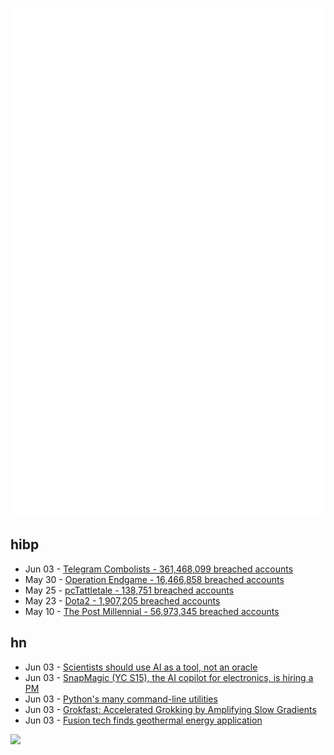 ![Metrics](https://raw.githubusercontent.com/phixion/phixion/master/metrics.svg)

## hibp

<!--
for https://github.com/phixion/phixion/blob/main/.github/workflows/feeds.yml
-->
<!--START_SECTION:haveibeenpwnd-->
- Jun 03 - [Telegram Combolists - 361,468,099 breached accounts](https://haveibeenpwned.com/PwnedWebsites#TelegramCombolists)
- May 30 - [Operation Endgame - 16,466,858 breached accounts](https://haveibeenpwned.com/PwnedWebsites#OperationEndgame)
- May 25 - [pcTattletale - 138,751 breached accounts](https://haveibeenpwned.com/PwnedWebsites#pcTattletale)
- May 23 - [Dota2 - 1,907,205 breached accounts](https://haveibeenpwned.com/PwnedWebsites#Dota2)
- May 10 - [The Post Millennial - 56,973,345 breached accounts](https://haveibeenpwned.com/PwnedWebsites#ThePostMillennial)
<!--END_SECTION:haveibeenpwnd-->

## hn

<!--
for https://github.com/phixion/phixion/blob/main/.github/workflows/feeds.yml
-->
<!--START_SECTION:hn-->
- Jun 03 - [Scientists should use AI as a tool, not an oracle](https://www.aisnakeoil.com/p/scientists-should-use-ai-as-a-tool)
- Jun 03 - [SnapMagic (YC S15), the AI copilot for electronics, is hiring a PM](https://careers.snapmagic.com/o/technical-project-manager)
- Jun 03 - [Python's many command-line utilities](https://www.pythonmorsels.com/cli-tools/)
- Jun 03 - [Grokfast: Accelerated Grokking by Amplifying Slow Gradients](https://arxiv.org/abs/2405.20233)
- Jun 03 - [Fusion tech finds geothermal energy application](https://spectrum.ieee.org/geothermal-energy-gyrotron-quaise)
<!--END_SECTION:hn-->

<!--
for https://yhype.me
-->
![](https://hit.yhype.me/github/profile?user_id=13013670)
